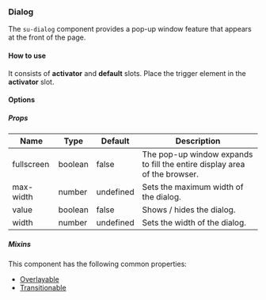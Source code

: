 ### Dialog

The `su-dialog` component provides a pop-up window feature that appears at the front of the page.

<su-divider class = "mb-8" />

#### How to use

It consists of **activator** and **default** slots. Place the trigger element in the **activator** slot.

<sample />

#### Options

##### Props

| Name | Type | Default | Description |
| ---- | ---- | ------- | ----------- |
| fullscreen | boolean | false | The pop-up window expands to fill the entire display area of the browser. |
| max-width | number | undefined | Sets the maximum width of the dialog. |
| value | boolean | false | Shows / hides the dialog. |
| width | number | undefined | Sets the width of the dialog. |

##### Mixins

This component has the following common properties:

- [Overlayable](/internals/mixins#Overlayable)
- [Transitionable](/internals/mixins#Transitionable)